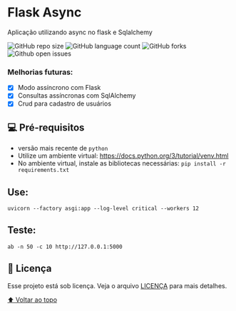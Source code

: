 # Flask Async

Aplicação utilizando async no flask e Sqlalchemy


![GitHub repo size](https://img.shields.io/github/repo-size/alehkiz/flask_async?style=for-the-badge)
![GitHub language count](https://img.shields.io/github/languages/count/alehkiz/flask_async?style=for-the-badge)
![GitHub forks](https://img.shields.io/github/forks/alehkiz/flask_async?style=for-the-badge)
![Github open issues](https://img.shields.io/github/issues/alehkiz/flask_async?style=for-the-badge)



### Melhorias futuras:

- [x] Modo assíncrono com Flask
- [x] Consultas assíncronas com SqlAlchemy
- [x] Crud para cadastro de usuários

## 💻 Pré-requisitos

* versão mais recente de `python`
* Utilize um ambiente virtual: https://docs.python.org/3/tutorial/venv.html
* No ambiente virtual, instale as bibliotecas necessárias: `pip install -r requirements.txt`

## Use:

`uvicorn --factory asgi:app --log-level critical --workers 12`

## Teste:

`ab -n 50 -c 10 http://127.0.0.1:5000`

## 📝 Licença

Esse projeto está sob licença. Veja o arquivo [LICENÇA](LICENSE.md) para mais detalhes.

[⬆ Voltar ao topo](#flask_async)<br>
